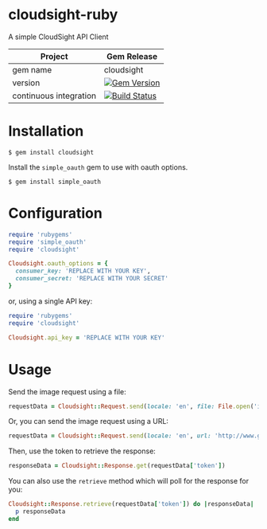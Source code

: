 cloudsight-ruby
===============

A simple CloudSight API Client

| Project                 |  Gem Release      |
|------------------------ | ----------------- |
| gem name                |  cloudsight       |
| version                 |  [![Gem Version](https://badge.fury.io/rb/cloudsight.svg)](https://badge.fury.io/rb/cloudsight)
| continuous integration  |  [![Build Status](https://secure.travis-ci.org/cloudsight/cloudsight-ruby.png?branch=master)](https://travis-ci.org/cloudsight/cloudsight-ruby) |

Installation
============

```
$ gem install cloudsight
```

Install the `simple_oauth` gem to use with oauth options.

```
$ gem install simple_oauth
```

Configuration
=============

```ruby
require 'rubygems'
require 'simple_oauth'
require 'cloudsight'

Cloudsight.oauth_options = {
  consumer_key: 'REPLACE WITH YOUR KEY',
  consumer_secret: 'REPLACE WITH YOUR SECRET'
}
```

or, using a single API key:

```ruby
require 'rubygems'
require 'cloudsight'

Cloudsight.api_key = 'REPLACE WITH YOUR KEY'
```

Usage
=====

Send the image request using a file:

```ruby
requestData = Cloudsight::Request.send(locale: 'en', file: File.open('image.jpg'))
```

Or, you can send the image request using a URL:

```ruby
requestData = Cloudsight::Request.send(locale: 'en', url: 'http://www.google.com/images/srpr/logo11w.png')
```

Then, use the token to retrieve the response:

```ruby
responseData = Cloudsight::Response.get(requestData['token'])
```

You can also use the `retrieve` method which will poll for the response for you:

```ruby
Cloudsight::Response.retrieve(requestData['token']) do |responseData|
  p responseData
end
```
